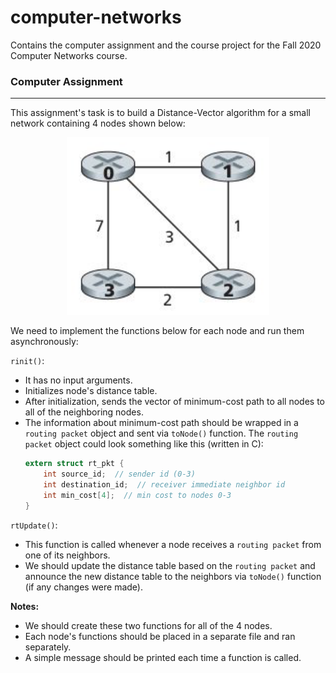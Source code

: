 # computer-networks

Contains the computer assignment and the course project for the Fall 2020
Computer Networks course.

### Computer Assignment

---
This assignment's task is to build a Distance-Vector algorithm for a small
network containing 4 nodes shown below:

<p align="center" width="100%">
<img src="./CA/nodes.png" alt="network nodes">
</p>

We need to implement the functions below for each node and run them
asynchronously:

`rinit()`:
- It has no input arguments.
- Initializes node's distance table.
- After initialization, sends the vector of minimum-cost path to all nodes 
to all of the neighboring nodes.
- The information about minimum-cost path should be wrapped in a 
`routing packet` object and sent via `toNode()` function. The `routing packet` 
object could look something like this (written in C):
    ```c
    extern struct rt_pkt {
        int source_id;  // sender id (0-3)
        int destination_id;  // receiver immediate neighbor id
        int min_cost[4];  // min cost to nodes 0-3
    }
    ```

`rtUpdate()`:
- This function is called whenever a node receives a `routing packet` from one
of its neighbors.
- We should update the distance table based on the `routing packet` and
announce the new distance table to the neighbors via `toNode()` function
(if any changes were made).

**Notes:**
- We should create these two functions for all of the 4 nodes.
- Each node's functions should be placed in a separate file and ran separately.
- A simple message should be printed each time a function is called.

